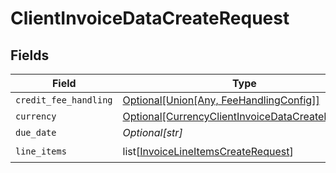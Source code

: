 # ClientInvoiceDataCreateRequest


## Fields

| Field                                                                                                             | Type                                                                                                              | Required                                                                                                          | Description                                                                                                       |
| ----------------------------------------------------------------------------------------------------------------- | ----------------------------------------------------------------------------------------------------------------- | ----------------------------------------------------------------------------------------------------------------- | ----------------------------------------------------------------------------------------------------------------- |
| `credit_fee_handling`                                                                                             | [Optional[Union[Any, FeeHandlingConfig]]](../../models/shared/clientinvoicedatacreaterequestcreditfeehandling.md) | :heavy_minus_sign:                                                                                                | N/A                                                                                                               |
| `currency`                                                                                                        | [Optional[CurrencyClientInvoiceDataCreateRequest]](../../models/shared/currencyclientinvoicedatacreaterequest.md) | :heavy_minus_sign:                                                                                                | N/A                                                                                                               |
| `due_date`                                                                                                        | *Optional[str]*                                                                                                   | :heavy_minus_sign:                                                                                                | N/A                                                                                                               |
| `line_items`                                                                                                      | list[[InvoiceLineItemsCreateRequest](../../models/shared/invoicelineitemscreaterequest.md)]                       | :heavy_check_mark:                                                                                                | N/A                                                                                                               |